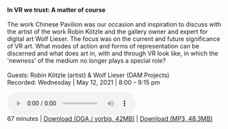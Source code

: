 **In VR we trust: A matter of course**
<br><br>
The work Chinese Pavilion was our occasion and inspiration to discuss with the artist of the work Robin Kötzle and the gallery owner and expert for digital art Wolf Lieser. 
The focus was on the current and future significance of VR art.
What modes of action and forms of representation can be discerned and what does art in, with and through VR look like, in which the 'newness' of the medium no longer plays a special role?
<br><br>
Guests: Robin Kötzle (artist) & Wolf Lieser (DAM Projects)<br/>
Recorded: Wednesday | May 12, 2021 | 8:00 – 9:15 pm

<p>
<audio controls>
 <source type="audio/ogg" src="https://autobahn.neopostmodern.com/audio/ivwt/04%20-%20In%20VR%20we%20trust%20-%20A%20matter%20of%20course.oga" />
 <source type="audio/mpeg" src="https://autobahn.neopostmodern.com/audio/ivwt/04%20-%20In%20VR%20we%20trust%20-%20A%20matter%20of%20course.mp3" />
</audio><br/>
67 minutes |
<a href="https://autobahn.neopostmodern.com/audio/ivwt/04%20-%20In%20VR%20we%20trust%20-%20A%20matter%20of%20course.oga">Download (OGA / vorbis, 42MB)</a> |
<a href="https://autobahn.neopostmodern.com/audio/ivwt/04%20-%20In%20VR%20we%20trust%20-%20A%20matter%20of%20course.mp3">Download (MP3, 48.3MB)</a>
</p>